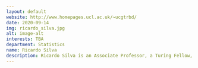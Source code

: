 ```yaml
---
layout: default
website: http://www.homepages.ucl.ac.uk/~ucgtrbd/
date: 2020-09-14
img: ricardo_silva.jpg
alt: image-alt
interests: TBA
department: Statistics
name: Ricardo Silva
description: Ricardo Silva is an Associate Professor, a Turing Fellow, and a member of the Adjunct Faculty, Gatsby Computational Neuroscience Unit. His main interests are in causal inference, graphical models, and probabilistic machine learning. His research has received funding from organisations such as EPSRC, Innovate UK, the Office of Naval Research, Winton Research and Adobe Research. Ricardo has also served in the senior program committee of several top machine learning conferences, including acting as a Senior Area Chair at the NeurIPS conference and being a Program Chair and Conference Chair for the Uncertainty in Artificial Intelligence conference.
---
```

